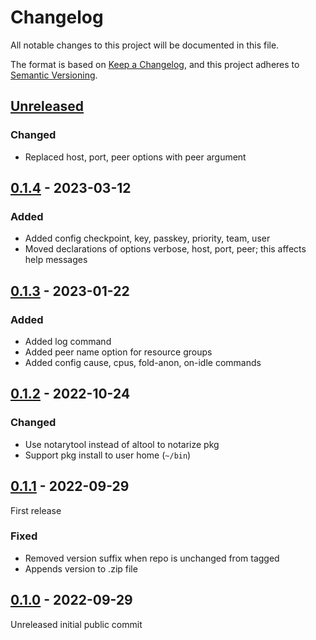 # Changelog

All notable changes to this project will be documented in this file.

The format is based on [Keep a Changelog](https://keepachangelog.com/en/1.0.0/),
and this project adheres to [Semantic Versioning](https://semver.org/spec/v2.0.0.html). 


## [Unreleased]

### Changed

- Replaced host, port, peer options with peer argument


## [0.1.4] - 2023-03-12

### Added 

- Added config checkpoint, key, passkey, priority, team, user
- Moved declarations of options verbose, host, port, peer; this affects help messages


## [0.1.3] - 2023-01-22

### Added 

- Added log command
- Added peer name option for resource groups
- Added config cause, cpus, fold-anon, on-idle commands


## [0.1.2] - 2022-10-24

### Changed

- Use notarytool instead of altool to notarize pkg
- Support pkg install to user home (`~/bin`)


## [0.1.1] - 2022-09-29

First release

### Fixed

- Removed version suffix when repo is unchanged from tagged
- Appends version to .zip file


## [0.1.0] - 2022-09-29

Unreleased initial public commit


[unreleased]: https://github.com/kbernhagen/fah-minder/compare/0.1.4...HEAD
[0.1.4]: https://github.com/kbernhagen/fah-minder/compare/0.1.3...0.1.4
[0.1.3]: https://github.com/kbernhagen/fah-minder/compare/0.1.2...0.1.3
[0.1.2]: https://github.com/kbernhagen/fah-minder/compare/0.1.1...0.1.2
[0.1.1]: https://github.com/kbernhagen/fah-minder/compare/0.1.0...0.1.1
[0.1.0]: https://github.com/kbernhagen/fah-minder/releases/tag/0.1.0
